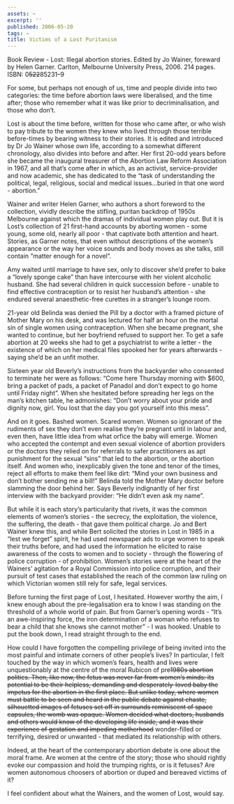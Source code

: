 ```yaml
---
assets: ~
excerpt: ''
published: 2006-05-20
tags: ~
title: Victims of a Lost Puritanism
---
```

Book Review - Lost: Illegal abortion stories. Edited by Jo Wainer,
foreward by Helen Garner. Carlton, Melbourne University Press, 2006. 214
pages. ISBN: 0~~522~~85231–9

For some, but perhaps not enough of us, time and people divide into two
categories: the time before abortion laws were liberalised, and the time
after; those who remember what it was like prior to decriminalisation,
and those who don’t.

Lost is about the time before, written for those who came after, or who
wish to pay tribute to the women they knew who lived through those
terrible before-times by bearing witness to their stories. It is edited
and introduced by Dr Jo Wainer whose own life, according to a somewhat
different chronology, also divides into before and after. Her first
20-odd years before she became the inaugural treasurer of the Abortion
Law Reform Association in 1967, and all that’s come after in which, as
an activist, service-provider and now academic, she has dedicated to the
“task of understanding the political, legal, religious, social and
medical issues…buried in that one word - abortion.”

Wainer and writer Helen Garner, who authors a short foreword to the
collection, vividly describe the stifling, puritan backdrop of 1950s
Melbourne against which the dramas of individual women play out. But it
is Lost’s collection of 21 first-hand accounts by aborting women - some
young, some old, nearly all poor - that captivate both attention and
heart. Stories, as Garner notes, that even without descriptions of the
women’s appearance or the way her voice sounds and body moves as she
talks, still contain “matter enough for a novel”.

Amy waited until marriage to have sex, only to discover she’d prefer to
bake a “lovely sponge cake” than have intercourse with her violent
alcoholic husband. She had several children in quick succession before -
unable to find effective contraception or to resist her husband’s
attention - she endured several anaesthetic-free curettes in a
stranger’s lounge room.

21-year old Belinda was denied the Pill by a doctor with a framed
picture of Mother Mary on his desk, and was lectured for half an hour on
the mortal sin of single women using contraception. When she became
pregnant, she wanted to continue, but her boyfriend refused to support
her. To get a safe abortion at 20 weeks she had to get a psychiatrist to
write a letter - the existence of which on her medical files spooked her
for years afterwards - saying she’d be an unfit mother.

Sixteen year old Beverly’s instructions from the backyarder who
consented to terminate her were as follows: “Come here Thursday morning
with $600, bring a packet of pads, a packet of Panadol and don’t expect
to go home until Friday night”. When she hesitated before spreading her
legs on the man’s kitchen table, he admonishes: “Don’t worry about your
pride and dignity now, girl. You lost that the day you got yourself into
this mess”.

And on it goes. Bashed women. Scared women. Women so ignorant of the
rudiments of sex they don’t even realise they’re pregnant until in
labour and, even then, have little idea from what orfice the baby will
emerge. Women who accepted the contempt and even sexual violence of
abortion providers or the doctors they relied on for referrals to safer
practitioners as apt punishment for the sexual “sins” that led to the
abortion, or the abortion itself. And women who, inexplicably given the
tone and tenor of the times, reject all efforts to make them feel like
dirt: “Mind your own business and don’t bother sending me a bill!”
Belinda told the Mother Mary doctor before slamming the door behind her.
Says Beverly indignantly of her first interview with the backyard
provider: “He didn’t even ask my name”.

But while it is each story’s particularity that rivets, it was the
common elements of women’s stories - the secrecy, the exploitation, the
violence, the suffering, the death - that gave them political charge. Jo
and Bert Wainer knew this, and while Bert solicited the stories in Lost
in 1985 in a “lest we forget” spirit, he had used newspaper ads to urge
women to speak their truths before, and had used the information he
elicited to raise awareness of the costs to women and to society -
through the flowering of police corruption - of prohibition. Women’s
stories were at the heart of the Wainers’ agitation for a Royal
Commission into police corruption, and their pursuit of test cases that
established the reach of the common law ruling on which Victorian women
still rely for safe, legal services.

Before turning the first page of Lost, I hesitated. However worthy the
aim, I knew enough about the pre-legalisation era to know I was standing
on the threshold of a whole world of pain. But from Garner’s opening
words - “It’s an awe-inspiring force, the iron determination of a woman
who refuses to bear a child that she knows she cannot mother” - I was
hooked. Unable to put the book down, I read straight through to the end.

How could I have forgotten the compelling privilege of being invited
into the most painful and intimate corners of other people’s lives? In
particular, I felt touched by the way in which women’s fears, health and
lives were unquestionably at the centre of the moral Rubicon of
pre~~1980s abortion politics. Then, like now, the fetus was never far
from women’s minds: its potential to be their helpless, demanding and
desperately-loved baby the impetus for the abortion in the first place.
But unlike today, where women must battle to be seen and heard in the
public debate against chaste, silhouetted images of fetuses set off in
surrounds reminiscent of space capsules, the womb was opaque. Women
decided what doctors, husbands and others would know of the developing
life inside, and it was their experience of gestation and impeding
motherhood~~ wonder-filled or terrifying, desired or unwanted - that
mediated its relationship with others.

Indeed, at the heart of the contemporary abortion debate is one about
the moral frame. Are women at the centre of the story; those who should
rightly evoke our compassion and hold the trumping rights, or is it
fetuses? Are women autonomous choosers of abortion or duped and bereaved
victims of it?

I feel confident about what the Wainers, and the women of Lost, would
say.